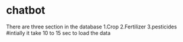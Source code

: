 # chatbot
There are three section in the database
1.Crop
2.Fertilizer
3.pesticides
#intially it take 10 to 15 sec to load the data

